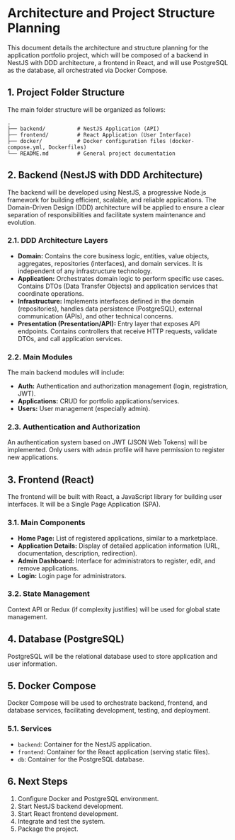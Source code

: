 # Architecture and Project Structure Planning

This document details the architecture and structure planning for the application portfolio project, which will be composed of a backend in NestJS with DDD architecture, a frontend in React, and will use PostgreSQL as the database, all orchestrated via Docker Compose.

## 1. Project Folder Structure

The main folder structure will be organized as follows:

```
.
├── backend/          # NestJS Application (API)
├── frontend/         # React Application (User Interface)
├── docker/           # Docker configuration files (docker-compose.yml, Dockerfiles)
└── README.md         # General project documentation
```

## 2. Backend (NestJS with DDD Architecture)

The backend will be developed using NestJS, a progressive Node.js framework for building efficient, scalable, and reliable applications. The Domain-Driven Design (DDD) architecture will be applied to ensure a clear separation of responsibilities and facilitate system maintenance and evolution.

### 2.1. DDD Architecture Layers

- **Domain:** Contains the core business logic, entities, value objects, aggregates, repositories (interfaces), and domain services. It is independent of any infrastructure technology.
- **Application:** Orchestrates domain logic to perform specific use cases. Contains DTOs (Data Transfer Objects) and application services that coordinate operations.
- **Infrastructure:** Implements interfaces defined in the domain (repositories), handles data persistence (PostgreSQL), external communication (APIs), and other technical concerns.
- **Presentation (Presentation/API):** Entry layer that exposes API endpoints. Contains controllers that receive HTTP requests, validate DTOs, and call application services.

### 2.2. Main Modules

The main backend modules will include:

- **Auth:** Authentication and authorization management (login, registration, JWT).
- **Applications:** CRUD for portfolio applications/services.
- **Users:** User management (especially admin).

### 2.3. Authentication and Authorization

An authentication system based on JWT (JSON Web Tokens) will be implemented. Only users with `admin` profile will have permission to register new applications.

## 3. Frontend (React)

The frontend will be built with React, a JavaScript library for building user interfaces. It will be a Single Page Application (SPA).

### 3.1. Main Components

- **Home Page:** List of registered applications, similar to a marketplace.
- **Application Details:** Display of detailed application information (URL, documentation, description, redirection).
- **Admin Dashboard:** Interface for administrators to register, edit, and remove applications.
- **Login:** Login page for administrators.

### 3.2. State Management

Context API or Redux (if complexity justifies) will be used for global state management.

## 4. Database (PostgreSQL)

PostgreSQL will be the relational database used to store application and user information.

## 5. Docker Compose

Docker Compose will be used to orchestrate backend, frontend, and database services, facilitating development, testing, and deployment.

### 5.1. Services

- `backend`: Container for the NestJS application.
- `frontend`: Container for the React application (serving static files).
- `db`: Container for the PostgreSQL database.

## 6. Next Steps

1. Configure Docker and PostgreSQL environment.
2. Start NestJS backend development.
3. Start React frontend development.
4. Integrate and test the system.
5. Package the project.
